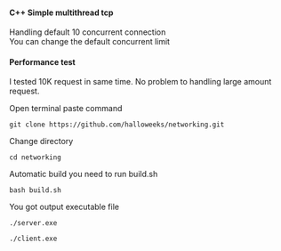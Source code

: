 <h4>C++ Simple multithread tcp</h4>

<p>Handling default 10 concurrent connection</br>
You can change the default concurrent limit</p>

<h4>Performance test</h4>

<p>I tested 10K request in same time. No problem to handling large amount request.</p>

<p>Open terminal paste command</p>

```
git clone https://github.com/halloweeks/networking.git
```

<p>Change directory</p>

```
cd networking
```

<p>Automatic build you need to run build.sh</p>

```
bash build.sh
```

<p>You got output executable file</p>

```
./server.exe
```

```
./client.exe
```
